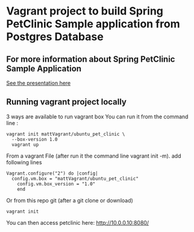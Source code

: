 # Vagrant project to build Spring PetClinic Sample application from Postgres Database
## For more information about Spring PetClinic Sample Application 

<a href="https://github.com/spring-projects/spring-petclinic">See the presentation here</a>

## Running vagrant project locally
3 ways are available to run vagrant box
You can run it from the command line :
```
vagrant init mattVagrant/ubuntu_pet_clinic \
  --box-version 1.0
  vagrant up

``` 
From a vagrant File (after run it the command line vagrant init -m).
add following lines
```
Vagrant.configure("2") do |config|
  config.vm.box = "mattVagrant/ubuntu_pet_clinic"
    config.vm.box_version = "1.0"
    end
```
Or from this repo git (after a git clone or download)
```
vagrant init
 ```
You can then access petclinic here: http://10.0.0.10:8080/

